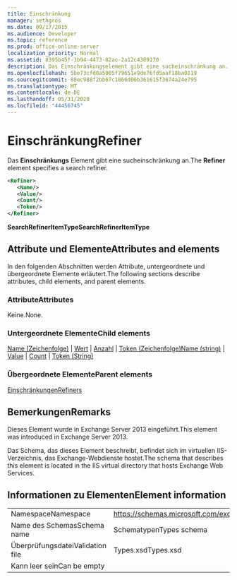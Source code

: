 ```yaml
---
title: Einschränkung
manager: sethgros
ms.date: 09/17/2015
ms.audience: Developer
ms.topic: reference
ms.prod: office-online-server
localization_priority: Normal
ms.assetid: 8395b45f-3b94-4473-82ac-2a12c4309170
description: Das Einschränkungselement gibt eine sucheinschränkung an.
ms.openlocfilehash: 5be73cfd0a5005f79651e9de76fd5aaf18ba0119
ms.sourcegitcommit: 88ec988f2bb67c1866d06b361615f3674a24e795
ms.translationtype: MT
ms.contentlocale: de-DE
ms.lasthandoff: 05/31/2020
ms.locfileid: "44456745"
---
```

# <a name="refiner"></a><span data-ttu-id="b7b01-103">Einschränkung</span><span class="sxs-lookup"><span data-stu-id="b7b01-103">Refiner</span></span>

<span data-ttu-id="b7b01-104">Das **Einschränkungs** Element gibt eine sucheinschränkung an.</span><span class="sxs-lookup"><span data-stu-id="b7b01-104">The **Refiner** element specifies a search refiner.</span></span> 
  
```XML
<Refiner>
   <Name/>
   <Value/>
   <Count/>
   <Token/>
</Refiner>
```

 <span data-ttu-id="b7b01-105">**SearchRefinerItemType**</span><span class="sxs-lookup"><span data-stu-id="b7b01-105">**SearchRefinerItemType**</span></span>
## <a name="attributes-and-elements"></a><span data-ttu-id="b7b01-106">Attribute und Elemente</span><span class="sxs-lookup"><span data-stu-id="b7b01-106">Attributes and elements</span></span>

<span data-ttu-id="b7b01-107">In den folgenden Abschnitten werden Attribute, untergeordnete und übergeordnete Elemente erläutert.</span><span class="sxs-lookup"><span data-stu-id="b7b01-107">The following sections describe attributes, child elements, and parent elements.</span></span>
  
### <a name="attributes"></a><span data-ttu-id="b7b01-108">Attribute</span><span class="sxs-lookup"><span data-stu-id="b7b01-108">Attributes</span></span>

<span data-ttu-id="b7b01-109">Keine.</span><span class="sxs-lookup"><span data-stu-id="b7b01-109">None.</span></span>
  
### <a name="child-elements"></a><span data-ttu-id="b7b01-110">Untergeordnete Elemente</span><span class="sxs-lookup"><span data-stu-id="b7b01-110">Child elements</span></span>

<span data-ttu-id="b7b01-111">[Name (Zeichenfolge)](name-string.md)  |  [Wert](value.md)  |  [Anzahl](count.md)  |  [Token (Zeichenfolge)](token-string.md)</span><span class="sxs-lookup"><span data-stu-id="b7b01-111">[Name (string)](name-string.md) | [Value](value.md) | [Count](count.md) | [Token (String)](token-string.md)</span></span>
  
### <a name="parent-elements"></a><span data-ttu-id="b7b01-112">Übergeordnete Elemente</span><span class="sxs-lookup"><span data-stu-id="b7b01-112">Parent elements</span></span>

[<span data-ttu-id="b7b01-113">Einschränkungen</span><span class="sxs-lookup"><span data-stu-id="b7b01-113">Refiners</span></span>](refiners.md)
  
## <a name="remarks"></a><span data-ttu-id="b7b01-114">Bemerkungen</span><span class="sxs-lookup"><span data-stu-id="b7b01-114">Remarks</span></span>

<span data-ttu-id="b7b01-115">Dieses Element wurde in Exchange Server 2013 eingeführt.</span><span class="sxs-lookup"><span data-stu-id="b7b01-115">This element was introduced in Exchange Server 2013.</span></span>
  
<span data-ttu-id="b7b01-116">Das Schema, das dieses Element beschreibt, befindet sich im virtuellen IIS-Verzeichnis, das Exchange-Webdienste hostet.</span><span class="sxs-lookup"><span data-stu-id="b7b01-116">The schema that describes this element is located in the IIS virtual directory that hosts Exchange Web Services.</span></span>
  
## <a name="element-information"></a><span data-ttu-id="b7b01-117">Informationen zu Elementen</span><span class="sxs-lookup"><span data-stu-id="b7b01-117">Element information</span></span>

|||
|:-----|:-----|
|<span data-ttu-id="b7b01-118">Namespace</span><span class="sxs-lookup"><span data-stu-id="b7b01-118">Namespace</span></span>  <br/> |https://schemas.microsoft.com/exchange/services/2006/types  <br/> |
|<span data-ttu-id="b7b01-119">Name des Schemas</span><span class="sxs-lookup"><span data-stu-id="b7b01-119">Schema name</span></span>  <br/> |<span data-ttu-id="b7b01-120">Schematypen</span><span class="sxs-lookup"><span data-stu-id="b7b01-120">Types schema</span></span>  <br/> |
|<span data-ttu-id="b7b01-121">Überprüfungsdatei</span><span class="sxs-lookup"><span data-stu-id="b7b01-121">Validation file</span></span>  <br/> |<span data-ttu-id="b7b01-122">Types.xsd</span><span class="sxs-lookup"><span data-stu-id="b7b01-122">Types.xsd</span></span>  <br/> |
|<span data-ttu-id="b7b01-123">Kann leer sein</span><span class="sxs-lookup"><span data-stu-id="b7b01-123">Can be empty</span></span>  <br/> ||
   

